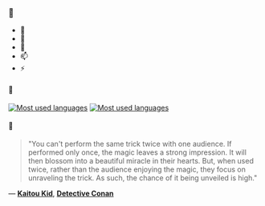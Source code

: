 ### 👋

- 🔭
- 🌱
- 💬
- 📫
- ⚡

#### 🧏

[![Most used languages](https://github-readme-stats-aynah.vercel.app/api/top-langs/?username=aynh&theme=solarized-dark&langs_count=6&layout=compact&hide_title=true)](https://github.com/anuraghazra/github-readme-stats#gh-dark-mode-only)
[![Most used languages](https://github-readme-stats-aynah.vercel.app/api/top-langs/?username=aynh&theme=solarized-light&langs_count=6&layout=compact&hide_title=true)](https://github.com/anuraghazra/github-readme-stats#gh-light-mode-only)

#### 💬

> "You can't perform the same trick twice with one audience. If performed only once, the magic leaves a strong impression. It will then blossom into a beautiful miracle in their hearts. But, when used twice, rather than the audience enjoying the magic, they focus on unraveling the trick. As such, the chance of it being unveiled is high."

&mdash; [**Kaitou Kid**](https://myanimelist.net/character.php?q=Kaitou%20Kid&cat=character), [**Detective Conan**](https://myanimelist.net/search/all?q=Detective%20Conan&cat=all)
